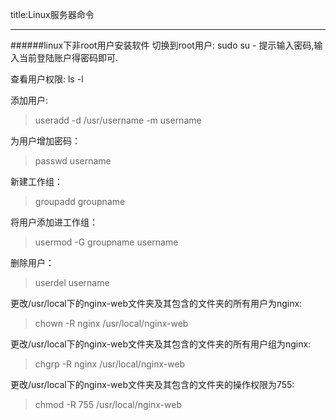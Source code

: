 title:Linux服务器命令

---

######linux下非root用户安装软件
切换到root用户:
sudo su -
提示输入密码,输入当前登陆账户得密码即可.

查看用户权限:
ls -l

添加用户:
> useradd -d /usr/username -m username

为用户增加密码：
> passwd username

新建工作组：
> groupadd groupname

将用户添加进工作组：
> usermod -G groupname username

删除用户：
> userdel username


更改/usr/local下的nginx-web文件夹及其包含的文件夹的所有用户为nginx:
> chown -R nginx /usr/local/nginx-web

更改/usr/local下的nginx-web文件夹及其包含的文件夹的所有用户组为nginx:
> chgrp -R nginx /usr/local/nginx-web

更改/usr/local下的nginx-web文件夹及其包含的文件夹的操作权限为755:
> chmod -R 755 /usr/local/nginx-web